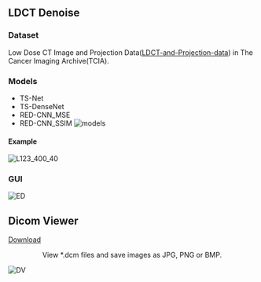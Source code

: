 ## LDCT Denoise
### Dataset
Low Dose CT Image and Projection Data([LDCT-and-Projection-data](https://wiki.cancerimagingarchive.net/pages/viewpage.action?pageId=52758026)) in The Cancer Imaging Archive(TCIA).
### Models
- TS-Net
- TS-DenseNet
- RED-CNN_MSE
- RED-CNN_SSIM
![models](https://user-images.githubusercontent.com/57568342/120911784-9d4aac00-c6bc-11eb-9e60-397efa554071.png)
#### Example

![L123_400_40](https://user-images.githubusercontent.com/57568342/120914590-b6aa2300-c6d1-11eb-9c2e-600f374296e3.png)

### GUI
![ED](https://user-images.githubusercontent.com/57568342/120898944-cdb02d00-c65f-11eb-9859-38324cc9d418.png)

## Dicom Viewer
[Download](https://github.com/BennyZhang-Codes/LDCT-denoising-with-Deep-Learning-and-Dicom-Viewer/releases/download/v1.0/Dicom.Viewer.1.0.exe)
<div align='center' ><font>View *.dcm files and save images as JPG, PNG or BMP. </font></div>

![DV](https://user-images.githubusercontent.com/57568342/120813048-1ee8ef80-c580-11eb-9080-c75fbdd60521.png)

